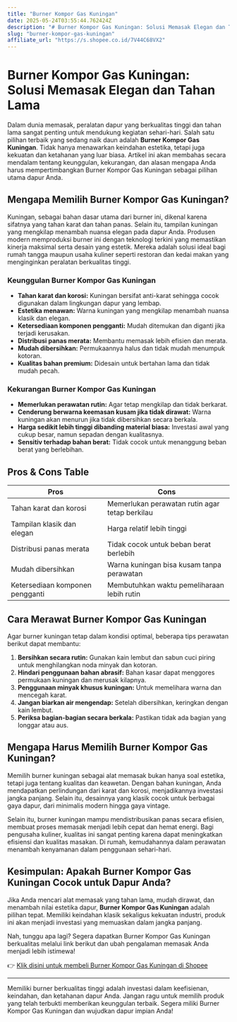 ```yaml
---
title: "Burner Kompor Gas Kuningan"
date: 2025-05-24T03:55:44.762424Z
description: "# Burner Kompor Gas Kuningan: Solusi Memasak Elegan dan Tahan Lama..."
slug: "burner-kompor-gas-kuningan"
affiliate_url: "https://s.shopee.co.id/7V44C68VX2"
---
```

# Burner Kompor Gas Kuningan: Solusi Memasak Elegan dan Tahan Lama

Dalam dunia memasak, peralatan dapur yang berkualitas tinggi dan tahan lama sangat penting untuk mendukung kegiatan sehari-hari. Salah satu pilihan terbaik yang sedang naik daun adalah **Burner Kompor Gas Kuningan**. Tidak hanya menawarkan keindahan estetika, tetapi juga kekuatan dan ketahanan yang luar biasa. Artikel ini akan membahas secara mendalam tentang keunggulan, kekurangan, dan alasan mengapa Anda harus mempertimbangkan Burner Kompor Gas Kuningan sebagai pilihan utama dapur Anda.

## Mengapa Memilih Burner Kompor Gas Kuningan?

Kuningan, sebagai bahan dasar utama dari burner ini, dikenal karena sifatnya yang tahan karat dan tahan panas. Selain itu, tampilan kuningan yang mengkilap menambah nuansa elegan pada dapur Anda. Produsen modern memproduksi burner ini dengan teknologi terkini yang memastikan kinerja maksimal serta desain yang estetik. Mereka adalah solusi ideal bagi rumah tangga maupun usaha kuliner seperti restoran dan kedai makan yang menginginkan peralatan berkualitas tinggi.

### Keunggulan Burner Kompor Gas Kuningan

- **Tahan karat dan korosi:** Kuningan bersifat anti-karat sehingga cocok digunakan dalam lingkungan dapur yang lembap.
- **Estetika menawan:** Warna kuningan yang mengkilap menambah nuansa klasik dan elegan.
- **Ketersediaan komponen pengganti:** Mudah ditemukan dan diganti jika terjadi kerusakan.
- **Distribusi panas merata:** Membantu memasak lebih efisien dan merata.
- **Mudah dibersihkan:** Permukaannya halus dan tidak mudah menumpuk kotoran.
- **Kualitas bahan premium:** Didesain untuk bertahan lama dan tidak mudah pecah.

### Kekurangan Burner Kompor Gas Kuningan

- **Memerlukan perawatan rutin:** Agar tetap mengkilap dan tidak berkarat.
- **Cenderung berwarna keemasan kusam jika tidak dirawat:** Warna kuningan akan menurun jika tidak dibersihkan secara berkala.
- **Harga sedikit lebih tinggi dibanding material biasa:** Investasi awal yang cukup besar, namun sepadan dengan kualitasnya.
- **Sensitiv terhadap bahan berat:** Tidak cocok untuk menanggung beban berat yang berlebihan.

## Pros & Cons Table

| **Pros** | **Cons** |
|--------------|--------------|
| Tahan karat dan korosi | Memerlukan perawatan rutin agar tetap berkilau |
| Tampilan klasik dan elegan | Harga relatif lebih tinggi |
| Distribusi panas merata | Tidak cocok untuk beban berat berlebih |
| Mudah dibersihkan | Warna kuningan bisa kusam tanpa perawatan |
| Ketersediaan komponen pengganti | Membutuhkan waktu pemeliharaan lebih rutin |

## Cara Merawat Burner Kompor Gas Kuningan

Agar burner kuningan tetap dalam kondisi optimal, beberapa tips perawatan berikut dapat membantu:

1. **Bersihkan secara rutin:** Gunakan kain lembut dan sabun cuci piring untuk menghilangkan noda minyak dan kotoran.
2. **Hindari penggunaan bahan abrasif:** Bahan kasar dapat menggores permukaan kuningan dan merusak kilapnya.
3. **Penggunaan minyak khusus kuningan:** Untuk memelihara warna dan mencegah karat.
4. **Jangan biarkan air mengendap:** Setelah dibersihkan, keringkan dengan kain lembut.
5. **Periksa bagian-bagian secara berkala:** Pastikan tidak ada bagian yang longgar atau aus.

## Mengapa Harus Memilih Burner Kompor Gas Kuningan?

Memilih burner kuningan sebagai alat memasak bukan hanya soal estetika, tetapi juga tentang kualitas dan keawetan. Dengan bahan kuningan, Anda mendapatkan perlindungan dari karat dan korosi, menjadikannya investasi jangka panjang. Selain itu, desainnya yang klasik cocok untuk berbagai gaya dapur, dari minimalis modern hingga gaya vintage.

Selain itu, burner kuningan mampu mendistribusikan panas secara efisien, membuat proses memasak menjadi lebih cepat dan hemat energi. Bagi pengusaha kuliner, kualitas ini sangat penting karena dapat meningkatkan efisiensi dan kualitas masakan. Di rumah, kemudahannya dalam perawatan menambah kenyamanan dalam penggunaan sehari-hari.

## Kesimpulan: Apakah Burner Kompor Gas Kuningan Cocok untuk Dapur Anda?

Jika Anda mencari alat memasak yang tahan lama, mudah dirawat, dan menambah nilai estetika dapur, **Burner Kompor Gas Kuningan** adalah pilihan tepat. Memiliki keindahan klasik sekaligus kekuatan industri, produk ini akan menjadi investasi yang memuaskan dalam jangka panjang.

Nah, tunggu apa lagi? Segera dapatkan Burner Kompor Gas Kuningan berkualitas melalui link berikut dan ubah pengalaman memasak Anda menjadi lebih istimewa!  

👉 [Klik disini untuk membeli Burner Kompor Gas Kuningan di Shopee](https://s.shopee.co.id/7V44C68VX2)

---

Memiliki burner berkualitas tinggi adalah investasi dalam keefisienan, keindahan, dan ketahanan dapur Anda. Jangan ragu untuk memilih produk yang telah terbukti memberikan keunggulan terbaik. Segera miliki Burner Kompor Gas Kuningan dan wujudkan dapur impian Anda!